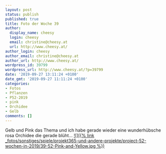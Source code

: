 ```yaml
---
layout: post
status: publish
published: true
title: Foto der Woche 39
author:
  display_name: cheesy
  login: cheesy
  email: christine@cheesy.at
  url: http://www.cheesy.at/
author_login: cheesy
author_email: christine@cheesy.at
author_url: http://www.cheesy.at/
wordpress_id: 39799
wordpress_url: http://www.cheesy.at/?p=39799
date: '2019-09-27 13:11:24 +0100'
date_gmt: '2019-09-27 11:11:24 +0100'
categories:
- Fotos
- Pflanzen
- P52-2019
- pink
- Orchidee
- Gelb
comments: []
---
```

Gelb und Pink das Thema und ich habe gerade wieder eine wunderhübsche rosa Orchidee die gerade blüht...
[![]({% link _fotos/sonstiges/spiele/projekt365-und-andere-projekte/project-52-wochen-in-2019/39-52-Pink-and-Yellow.jpg %})](http://www.cheesy.at/fotos/spiele/projekt365-und-andere-projekte/project-52-wochen-in-2019/)

